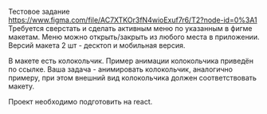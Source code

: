 Тестовое задание
https://www.figma.com/file/AC7XTKOr3fN4wioExuf7r6/T2?node-id=0%3A1
Требуется сверстать и сделать активным меню по указанным в фигме макетам. Меню можно открыть/закрыть из любого места в приложении. Версий макета 2 шт - десктоп и мобильная версия.

В макете есть колокольчик. Пример анимации колокольчика приведён по ссылке. Ваша задача - анимировать колокольчик, аналогично примеру, при этом внешний вид колокольчика должен соответствовать макету.

Проект необходимо подготовить на react.
